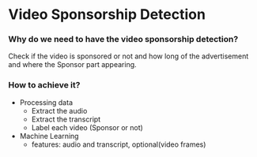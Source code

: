 # Video Sponsorship Detection
### Why do we need to have the video sponsorship detection?
Check if the video is sponsored or not and how long of the advertisement and where the Sponsor part appearing.
### How to achieve it?
- Processing data 
  - Extract the audio
  - Extract the transcript
  - Label each video (Sponsor or not)
- Machine Learning
  - features: audio and transcript, optional(video frames)
  
